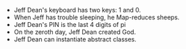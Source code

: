 * Jeff Dean's keyboard has two keys: 1 and 0.
* When Jeff has trouble sleeping,  he Map-reduces sheeps.
* Jeff Dean's PIN is the last 4 digits of pi
* On the zeroth day, Jeff Dean created God.
* Jeff Dean can instantiate abstract classes.

